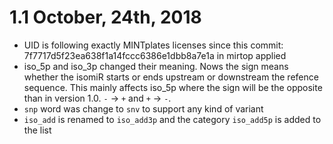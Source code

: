 # 1.1 October, 24th, 2018

* UID is following exactly MINTplates licenses since this commit: 7f7717d5f23ea638f1a14fccc6386e1dbb8a7e1a in mirtop applied
* iso_5p and iso_3p changed their meaning. Nows the sign means whether the isomiR starts or ends upstream or downstream the refence sequence. This mainly affects iso_5p where the sign will be the opposite than in version 1.0. `-` -> `+` and `+` -> `-`.
* `snp` word was change to `snv` to support any kind of variant
* `iso_add` is renamed to `iso_add3p` and the category `iso_add5p` is added to the list
